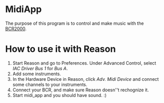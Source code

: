 # MidiApp

The purpose of this program is to control and make music with the [BCR2000](http://www.behringer.de/EN/Products/BCR2000.aspx).

# How to use it with Reason

1. Start Reason and go to Preferences. Under Advanced Control, select _IAC Driver Bus 1_ for _Bus A_.
2. Add some instruments.
3. In the Hardware Device in Reason, click _Adv. Midi Device_ and connect some channels to your instruments.
4. Connect your BCR, and make sure Reason doesn''t rechognize it.
5. Start midi_app and you should have sound. :)

